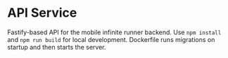 # API Service

Fastify-based API for the mobile infinite runner backend. Use `npm install` and `npm run build` for local development. Dockerfile runs migrations on startup and then starts the server.
